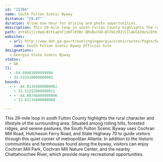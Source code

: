 ```yaml
---
id: "15766"
name: South Fulton Scenic Byway
distance: "29.47"
duration: Allow one hour for driving and photo opportunities.
description: This 29-mile loop in south Fulton County highlights the rural character and lifestyle of the surrounding area.
path: entkEv}|cOe@~B[tCa@tF]zKFlEhBn`@RxBvCbO~@lFbCzRJlCIlAUlA}HvScDtK_@|AEfA@~CNxAzFl_@r@xOl@nJpDxH|DbJbAfEjAzINvBf@dTTjCbAxDhCzFt@lClCnSR~BDlE]`Eg@`CuFnTeBrJYxD@x@\lCzHjWj@rCDpCc@fe@Qd_@DlAf@dCxA`CzMfJbA~@x@lA|H`RfW`o@d@zBNlC?lAu@xJGnBF~ATrAZ|@zFtJbCtEbItU`AxDnCrKl@vEExCc@`E?pAJvBx@|DbDzJTbC}L@cCAgBQeCk@iJaDkAW_NaBuRmAiBY}CqAiBkAi_@g\u_@kW_BeBqHuKeA_AmBqA_Bm@wBe@qKm@oBWqBa@yIyCuB_@uBGgK@cGYwCg@kC_AsK_JgEiCgBq@aOyDcFmBiBsAsBqBeM{M_BuBgBgEoCmLwDmHiAmAsO{MuCgB{EkBqIyCwM{DwAm@yQ{KmMmGmByAi@s@eAsBcC{JsCsG}@}AuBsCwSm_@{GmJ_KeRcBwBgDaCuPmIsBuA_WmWgBeBa@SuAm@gKsC{WoDkA_@qAq@mNaLeFaFg`@qa@mCuDyDmJsC{HmAmE}EuX_@uAe@kAsAaBmBwAg_Agd@cA}@y@gA_@o@i@yASqBLgBvF{WjPet@x@eFbAiLXyBPy@fBgFd@eDReHK{B]_CiB{GwFcQaC{GUw@Q_BDuBNcAfFiNx@uDbB`AbKlHhHfG~DxBvXhLfZtYx@~@p\lj@hAlAhAx@bAZbAPpKVrQfAjOrAxAXhHdDfGfDxJ~E|EnAxCh@|FLpj@]nBHzAT`Bj@xEpDvS~PfChA~ARvEQlO_Ap@KbBo@tB_BjLsNxPkMp\_OnAa@hOmDlHyAhNwAlI^nKKlCTfI`BhAJnC?xBOdLoA|Ai@dEiCvBy@dBYxJy@xBi@nM}DxCqAbAs@nAaBh@qAZkAVuBNyJZgEXaBRe@x@gArAq@~CYhCGd@Q
websites:
  - url: http://www.dot.ga.gov/travelingingeorgia/scenicroutes/Pages/SouthFulton.aspx
    name: South Fulton Scenic Byway Official Site
designations:
  - Georgia State Scenic Byway
states:
  - GA
ll:
  - -84.69483899999994
  - 33.533310000000085
bounds:
  - - -84.81343800000002
    - 33.51252000000011
  - - -84.68746899999996
    - 33.63134000000008

---
```


This 29-mile loop in south Fulton County highlights the rural character and lifestyle of the surrounding area. Situated among rolling hills, forested ridges, and serene pastures, the South Fulton Scenic Byway uses Cochran Mill Road, Hutcheson Ferry Road, and State Highway 70 to guide visitors through this quiet corner of metropolitan Atlanta. In addition to the historic communities and farmhouses found along the byway, visitors can enjoy Cochran Mill Park, Cochran Mill Nature Center, and the nearby Chattahoochee River, which provide many recreational opportunities.
